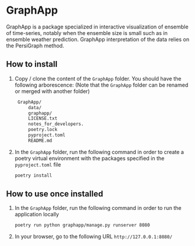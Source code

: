 GraphApp
===============================================================================

GraphApp is a package specialized in interactive visualization of ensemble of time-series, notably when the ensemble size is small such as in ensemble weather prediction. GraphApp interpretation of the data relies on the PersiGraph method.

How to install
-------------------------------------------------------------------------------

1. Copy / clone the content of the `GraphApp` folder. You should have the following arborescence: (Note that the  `GraphApp` folder can be renamed or merged with another folder)

   ```txt
    GraphApp/
        data/
        graphapp/
        LICENSE.txt
        notes_for_developers.
        poetry.lock
        pyproject.toml
        README.md
   ```

2. In the `GraphApp` folder, run the following command in order to create a poetry virtual environment with the packages specified in the `pyproject.toml` file

   ```bash
   poetry install
   ```

How to use once installed
-------------------------------------------------------------------------------

1. In the `GraphApp` folder, run the following command in order to run the application locally

    ```bash
    poetry run python graphapp/manage.py runserver 8080
    ```

2. In your browser, go to the following URL `http://127.0.0.1:8080/`
